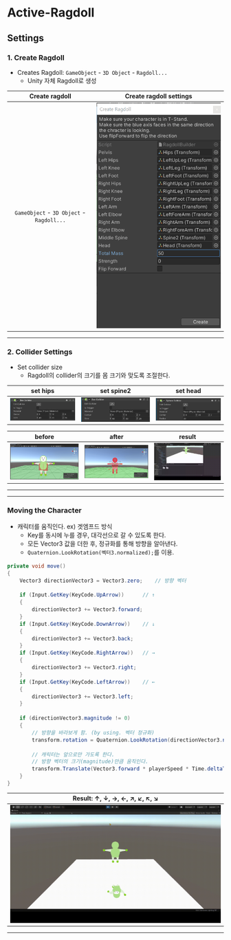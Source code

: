 # Active-Ragdoll

## Settings

### **1. Create Ragdoll**

- Creates Ragdoll: `GameObject` - `3D Object` - `Ragdoll...`
  - Unity 자체 Ragdoll로 생성

|              Create ragdoll               |                        Create ragdoll settings                         |
| :---------------------------------------: | :--------------------------------------------------------------------: |
| `GameObject` - `3D Object` - `Ragdoll...` | ![create](uploads/create_ragdoll_settings/create_ragdoll_settings.png) |

---

### **2. Collider Settings**

- Set collider size
  - Ragdoll의 collider의 크기를 몸 크기와 맞도록 조절한다.

|                             set hips                              |                              set spine2                               |                             set head                              |
| :---------------------------------------------------------------: | :-------------------------------------------------------------------: | :---------------------------------------------------------------: |
| ![set_hips](uploads/collider_settings/collider_settings_hips.png) | ![set_spine2](uploads/collider_settings/collider_settings_spine2.png) | ![set_head](uploads/collider_settings/collider_settings_head.png) |

|                              before                               |                              after                              |                              result                               |
| :---------------------------------------------------------------: | :-------------------------------------------------------------: | :---------------------------------------------------------------: |
| ![before](uploads/collider_settings/collider_settings_before.png) | ![after](uploads/collider_settings/collider_settings_after.png) | ![result](uploads/collider_settings/collider_settings_result.gif) |

---

---

### **Moving the Character**

- 캐릭터를 움직인다. ex) 겟엠프드 방식
  - Key를 동시에 누를 경우, 대각선으로 갈 수 있도록 한다.
  - 모든 Vector3 값을 더한 후, 정규화를 통해 방향을 알아낸다.
  - `Quaternion.LookRotation(벡터3.normalized);`를 이용.

```C#
private void move()
{
    Vector3 directionVector3 = Vector3.zero;    // 방향 벡터

    if (Input.GetKey(KeyCode.UpArrow))      // ↑
    {
        directionVector3 += Vector3.forward;
    }
    if (Input.GetKey(KeyCode.DownArrow))    // ↓
    {
        directionVector3 += Vector3.back;
    }
    if (Input.GetKey(KeyCode.RightArrow))   // →
    {
        directionVector3 += Vector3.right;
    }
    if (Input.GetKey(KeyCode.LeftArrow))    // ←
    {
        directionVector3 += Vector3.left;
    }

    if (directionVector3.magnitude != 0)
    {
        // 방향을 바라보게 함. (by using. 벡터 정규화)
        transform.rotation = Quaternion.LookRotation(directionVector3.normalized);

        // 캐릭터는 앞으로만 가도록 한다.
        // 방향 벡터의 크기(magnitude)만큼 움직인다.
        transform.Translate(Vector3.forward * playerSpeed * Time.deltaTime);
    }
}
```

|                         Result: ↑, ↓, →, ←, ↗, ↙, ↖, ↘                         |
| :----------------------------------------------------------------------------: |
| ![moving_the_character](uploads/moving_the_character/moving_the_character.gif) |

---
